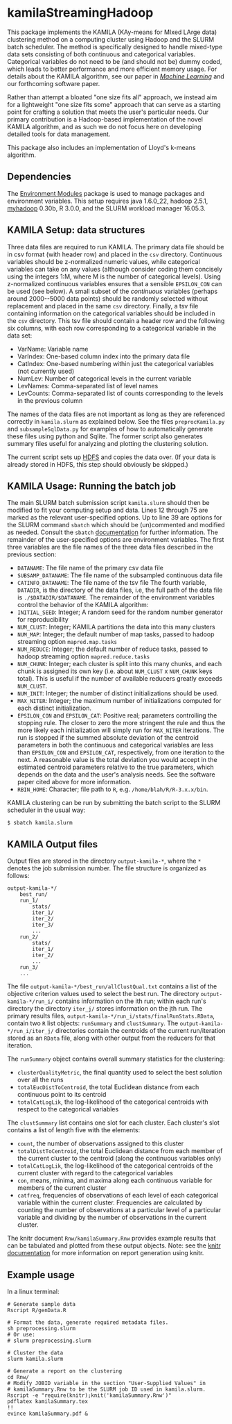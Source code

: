 # kamilaStreamingHadoop

This package implements the KAMILA (KAy-means for MIxed LArge data) clustering method on a computing cluster using Hadoop and the SLURM batch scheduler.
The method is specifically designed to handle mixed-type data sets consisting of both continuous and categorical variables.
Categorical variables do not need to be (and should not be) dummy coded, which leads to better performance and more efficient memory usage.
For details about the KAMILA algorithm, see our paper in [*Machine Learning*](http://link.springer.com/article/10.1007/s10994-016-5575-7) and our forthcoming software paper.

Rather than attempt a bloated "one size fits all" approach, we instead aim for a lightweight "one size fits some" approach that can serve as a starting point for crafting a solution that meets the user's particular needs.
Our primary contribution is a Hadoop-based implementation of the novel KAMILA algorithm, and as such we do not focus here on developing detailed tools for data management.

This package also includes an implementation of Lloyd's k-means algorithm.

## Dependencies

The [Environment Modules](http://www.modules.sourceforge.net) package is used to manage packages and environment variables.
This setup requires java 1.6.0\_22, hadoop 2.5.1, [myhadoop](https://github.com/glennklockwood/myhadoop/tree/v0.30b) 0.30b, R 3.0.0, and the SLURM workload manager 16.05.3.

## KAMILA Setup: data structures

Three data files are required to run KAMILA.
The primary data file should be in csv format (with header row) and placed in the `csv` directory.
Continuous variables should be z-normalized numeric values, while categorical variables can take on any values (although consider coding them concisely using the integers 1:M, where M is the number of categorical levels).
Using z-normalized continuous variables ensures that a sensible `EPSILON_CON` can be used (see below).
A small subset of the *continuous* variables (perhaps around 2000--5000 data points) should be randomly selected without replacement and placed in the same `csv` directory.
Finally, a tsv file containing information on the categorical variables should be included in the `csv` directory.
This tsv file should contain a header row and the following six columns, with each row corresponding to a categorical variable in the data set:
 - VarName: Variable name
 - VarIndex: One-based column index into the primary data file
 - CatIndex: One-based numbering within just the categorical variables (not currently used)
 - NumLev: Number of categorical levels in the current variable
 - LevNames: Comma-separated list of level names
 - LevCounts: Comma-separated list of counts corresponding to the levels in the previous column

The names of the data files are not important as long as they are referenced correctly in `kamila.slurm` as explained below.
See the files `preprocKamila.py` and `subsampleSqlData.py` for examples of how to automatically generate these files using python and Sqlite.
The former script also generates summary files useful for analyzing and plotting the clustering solution.

The current script sets up [HDFS](https://hadoop.apache.org/docs/r2.5.2/hadoop-project-dist/hadoop-hdfs/HdfsUserGuide.html) and copies the data over.
(If your data is already stored in HDFS, this step should obviously be skipped.)

## KAMILA Usage: Running the batch job

The main SLURM batch submission script `kamila.slurm` should then be modified to fit your computing setup and data.
Lines 12 through 75 are marked as the relevant user-specified options.
Up to line 39 are options for the SLURM command `sbatch` which should be (un)commented and modified as needed.
Consult the `sbatch` [documentation](http://www.slurm.schedmd.com/sbatch.html) for further information.
The remainder of the user-specified options are environment variables.
The first three variables are the file names of the three data files described in the previous section:
 - `DATANAME`: The file name of the primary csv data file
 - `SUBSAMP_DATANAME`: The file name of the subsampled continuous data file
 - `CATINFO_DATANAME`: The file name of the tsv file 
The fourth variable, `DATADIR`, is the directory of the data files, i.e, the full path of the data file is `./$DATADIR/$DATANAME`.
The remainder of the environment variables control the behavior of the KAMILA algorithm:
 - `INITIAL_SEED`: Integer; A random seed for the random number generator for reproducibility
 - `NUM_CLUST`: Integer; KAMILA partitions the data into this many clusters
 - `NUM_MAP`: Integer; the default number of map tasks, passed to hadoop streaming option `mapred.map.tasks`
 - `NUM_REDUCE`: Integer; the default number of reduce tasks, passed to hadoop streaming option `mapred.reduce.tasks`
 - `NUM_CHUNK`: Integer; each cluster is split into this many chunks, and each chunk is assigned its own key (i.e. about `NUM_CLUST` x `NUM_CHUNK` keys total). This is useful if the number of available reducers greatly exceeds `NUM_CLUST`.
 - `NUM_INIT`: Integer; the number of distinct initializations should be used.
 - `MAX_NITER`: Integer; the maximum number of initializations computed for each distinct initialization.
 - `EPSILON_CON` and `EPSILON_CAT`: Positive real; parameters controlling the stopping rule. The closer to zero the more stringent the rule and thus the more likely each initialization will simply run for `MAX_NITER` iterations. The run is stopped if the summed absolute deviation of the centroid parameters in both the continuous and categorical variables are less than `EPSILON_CON` and `EPSILON_CAT`, respectively, from one iteration to the next. A reasonable value is the total deviation you would accept in the estimated centroid parameters relative to the true parameters, which depends on the data and the user's analysis needs. See the software paper cited above for more information.
 - `RBIN_HOME`: Character; file path to `R`, e.g. `/home/blah/R/R-3.x.x/bin`.

KAMILA clustering can be run by submitting the batch script to the SLURM scheduler in the usual way:

    $ sbatch kamila.slurm

## KAMILA Output files

Output files are stored in the directory `output-kamila-*`, where the `*` denotes the job submission number.
The file structure is organized as follows:

    output-kamila-*/
        best_run/
        run_1/
            stats/
            iter_1/
            iter_2/
            iter_3/
            ...
        run_2/
            stats/
            iter_1/
            iter_2/
            ...
        run_3/
        ...

The file `output-kamila-*/best_run/allClustQual.txt` contains a list of the objective criterion values used to select the best run.
The directory `output-kamila-*/run_i/` contains information on the ith run; within each run's directory the directory `iter_j/` stores information on the jth run.
The primary results files, `output-kamila-*/run_i/stats/finalRunStats.RData`, contain two `R` list objects: `runSummary` and `clustSummary`.
The `output-kamila-*/run_i/iter_j/` directories contain the centroids of the current run/iteration stored as an `RData` file, along with other output from the reducers for that iteration.

The `runSummary` object contains overall summary statistics for the clustering:
 - `clusterQualityMetric`, the final quantity used to select the best solution over all the runs
 - `totalEucDistToCentroid`, the total Euclidean distance from each continuous point to its centroid
 - `totalCatLogLik`, the log-likelihood of the categorical centroids with respect to the categorical variables

The `clustSummary` list contains one slot for each cluster.
Each cluster's slot contains a list of length five with the elements:
 - `count`, the number of observations assigned to this cluster
 - `totalDistToCentroid`, the total Euclidean distance from each member of the current cluster to the centroid (along the continuous variables only)
 - `totalCatLogLik`, the log-likelihood of the categorical centroids of the current cluster with regard to the categorical variables
 - `con`, means, minima, and maxima along each continuous variable for members of the current cluster
 - `catfreq`, frequencies of observations of each level of each categorical variable within the current cluster. Frequencies are calculated by counting the number of observations at a particular level of a particular variable and dividing by the number of observations in the current cluster.

The knitr document `Rnw/kamilaSummary.Rnw` provides example results that can be tabulated and plotted from these output objects.
Note: see the [knitr documentation](http://yihui.name/knitr/) for more information on report generation using knitr.

## Example usage

In a linux terminal:

    # Generate sample data
    Rscript R/genData.R
    
    # Format the data, generate required metadata files.
    sh preprocessing.slurm
    # Or use:
    # slurm preprocessing.slurm

    # Cluster the data
    slurm kamila.slurm
    
    # Generate a report on the clustering
    cd Rnw/
    # Modify JOBID variable in the section "User-Supplied Values" in
    # kamilaSummary.Rnw to be the SLURM job ID used in kamila.slurm.
    Rscript -e "require(knitr);knit('kamilaSummary.Rnw')"
    pdflatex kamilaSummary.tex
    !!
    evince kamilaSummary.pdf &

